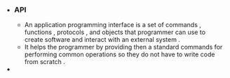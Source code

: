 - ### API
	- An application programming interface is a set of commands , functions , protocols , and objects that programmer can use to create software and interact with an external system .
	- It helps the programmer by providing then a standard commands for performing common operations so they do not have to write code from scratch .
-